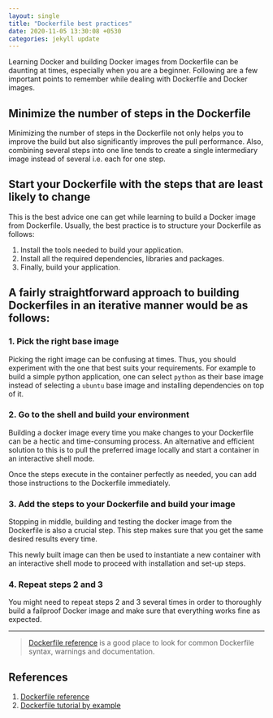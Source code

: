 ```yaml
---
layout: single
title: "Dockerfile best practices"
date: 2020-11-05 13:30:08 +0530
categories: jekyll update
---
```

 
Learning Docker and building Docker images from Dockerfile can be daunting at times, especially when you are a beginner. Following are a few important points to remember while dealing with Dockerfile and Docker images.
 
## Minimize the number of steps in the Dockerfile
 
Minimizing the number of steps in the Dockerfile not only helps you to improve the build but also significantly improves the pull performance.
Also, combining several steps into one line tends to create a single intermediary image instead of several i.e. each for one step.
 
## Start your Dockerfile with the steps that are least likely to change
 
This is the best advice one can get while learning to build a Docker image from Dockerfile. Usually, the best practice is to structure your Dockerfile as follows:
 
1. Install the tools needed to build your application.
2. Install all the required dependencies, libraries and packages.
3. Finally, build your application.
 
## A fairly straightforward approach to building Dockerfiles in an iterative manner would be as follows:
 
### 1. Pick the right base image
 
Picking the right image can be confusing at times. Thus, you should experiment with the one that best suits your requirements. For example to build a simple python application, one can select `python` as their base image instead of selecting a `ubuntu` base image and installing dependencies on top of it.
 
### 2. Go to the shell and build your environment
 
Building a docker image every time you make changes to your Dockerfile can be a hectic and time-consuming process. An alternative and efficient solution to this is to pull the preferred image locally and start a container in an interactive shell mode.
 
Once the steps execute in the container perfectly as needed, you can add those instructions to the Dockerfile immediately.
 
### 3. Add the steps to your Dockerfile and build your image
 
Stopping in middle, building and testing the docker image from the Dockerfile is also a crucial step. This step makes sure that you get the same desired results every time.
 
This newly built image can then be used to instantiate a new container with an interactive shell mode to proceed with installation and set-up steps.
 
### 4. Repeat steps 2 and 3
 
You might need to repeat steps 2 and 3 several times in order to thoroughly build a failproof Docker image and make sure that everything works fine as expected.
 
---
 
> [Dockerfile reference] is a good place to look for common Dockerfile syntax, warnings and documentation.
 
## References
 
1. [Dockerfile reference]
2. [Dockerfile tutorial by example]
 
[Dockerfile reference]: https://docs.docker.com/engine/reference/builder/
[Dockerfile tutorial by example]: https://takacsmark.com/dockerfile-tutorial-by-example-dockerfile-best-practices-2018/